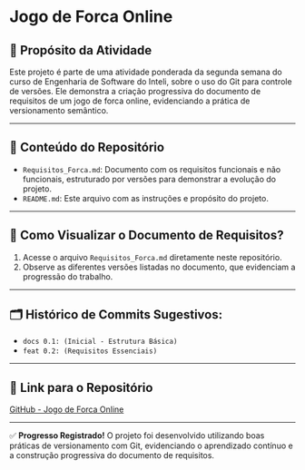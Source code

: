 # Jogo de Forca Online

## 📌 **Propósito da Atividade**
Este projeto é parte de uma atividade ponderada da segunda semana do curso de Engenharia de Software do Inteli, sobre o uso do Git para controle de versões. Ele demonstra a criação progressiva do documento de requisitos de um jogo de forca online, evidenciando a prática de versionamento semântico.

---

## 📂 **Conteúdo do Repositório**
- `Requisitos_Forca.md`: Documento com os requisitos funcionais e não funcionais, estruturado por versões para demonstrar a evolução do projeto.
- `README.md`: Este arquivo com as instruções e propósito do projeto.

---

## 🚀 **Como Visualizar o Documento de Requisitos?**
1. Acesse o arquivo `Requisitos_Forca.md` diretamente neste repositório.
2. Observe as diferentes versões listadas no documento, que evidenciam a progressão do trabalho.

---

## 🗂️ **Histórico de Commits Sugestivos:**
- `docs 0.1: (Inicial - Estrutura Básica)`
- `feat 0.2: (Requisitos Essenciais)`

---

## 🔗 **Link para o Repositório**
[GitHub - Jogo de Forca Online](https://github.com/fernando-bertholdo/PonderadasM5)

---

✅ **Progresso Registrado!** O projeto foi desenvolvido utilizando boas práticas de versionamento com Git, evidenciando o aprendizado contínuo e a construção progressiva do documento de requisitos.
